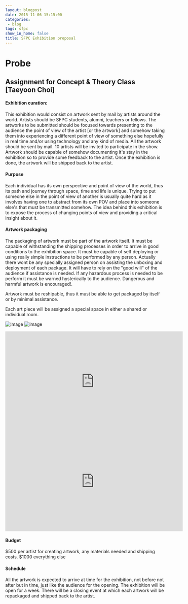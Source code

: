 ```yaml
---
layout: blogpost
date: 2015-11-06 15:15:00
categories:
 - blog
tags: sfpc
show_in_home: false
title: SFPC Exhibition proposal
---
```

# Probe

## Assignment for Concept & Theory Class [Taeyoon Choi]

#### Exhibition curation:

This exhibition would consist on artwork sent by mail by artists around the world. Artists should be SFPC students, alumni, teachers or fellows.
The artworks to be submitted should be focused towards presenting to the audience the point of view of the artist [or the artwork] and somehow taking them into experiencing a different point of view of something else hopefully in real time and/or using technology and any kind of media. All the artwork should be sent by mail. 10  artists will be invited to participate in the show. Artwork should be capable of somehow documenting it's stay in the exhibition so to provide some feedback to the artist. Once the exhibition is done, the artwork will be shipped back to the artist.

#### Purpose
Each individual has its own perspective and point of view of the world, thus its path and journey through space, time and life is unique. Trying to put someone else in the point of view of another is usually quite hard as it involves having one to abstract from its own POV and place into someone else's that must be transmitted somehow. The idea behind this exhibition is to expose the process of changing points of view and providing a critical insight about it.

#### Artwork packaging

The packaging of artwork must be part of the artwork itself. It must be capable of withstanding the shipping processes in order to arrive in good conditions to the exhibition space.
It must be capable of self deploying or using really simple instructions to be performed by any person. Actually there wont be any specially assigned person on assisting the unboxing and deployment of each package. It will have to rely on  the "good will" of the audience if assistance is needed. If any hazardous process is needed to be perform it must be warned hysterically to the audience. Dangerous and harmful artwork is encouraged!.

Artwork must be reshipable, thus it must be able to get packaged by itself or by minimal assistance.

Each art piece will be assigned a special space in either a shared or individual room.

![image](http://d.ibtimes.co.uk/en/full/1419434/beagle-2.jpg?w=1000)
![image](http://wwwwwwwwwwwwwwwwwwwwww.bitnik.org/assange/img/assange/assange_parcel_small.png)

<iframe width="560" height="315" src="https://www.youtube.com/embed/zlZTghhCuxg" frameborder="0" allowfullscreen></iframe>

<iframe src="https://embed.theguardian.com/embed/video/science/video/2015/jul/16/pluto-timelapse-video-nasa" width="560" height="315" frameborder="0" allowfullscreen></iframe>

#### Budget
$500 per artist for creating artwork, any materials needed and shipping costs.
$1000 everything else


#### Schedule

All the artwork is expected to arrive at time for the exhibition, not before not after but in time, just like the audience for the opening.
The exhibition will be open for a week. There will be a closing event at which each artwork will be repackaged and shipped back to the artist.


